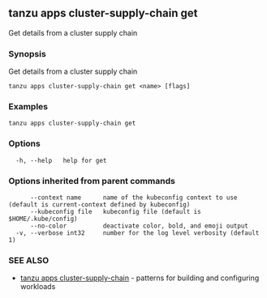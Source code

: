## tanzu apps cluster-supply-chain get

Get details from a cluster supply chain

### Synopsis

Get details from a cluster supply chain

```
tanzu apps cluster-supply-chain get <name> [flags]
```

### Examples

```
tanzu apps cluster-supply-chain get
```

### Options

```
  -h, --help   help for get
```

### Options inherited from parent commands

```
      --context name      name of the kubeconfig context to use (default is current-context defined by kubeconfig)
      --kubeconfig file   kubeconfig file (default is $HOME/.kube/config)
      --no-color          deactivate color, bold, and emoji output
  -v, --verbose int32     number for the log level verbosity (default 1)
```

### SEE ALSO

* [tanzu apps cluster-supply-chain](tanzu_apps_cluster-supply-chain.md)	 - patterns for building and configuring workloads

